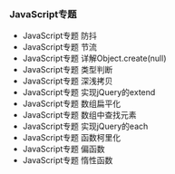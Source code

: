 ### JavaScript专题

- JavaScript专题 防抖
- JavaScript专题 节流
- JavaScript专题 详解Object.create(null)
- JavaScript专题 类型判断
- JavaScript专题 深浅拷贝
- JavaScript专题 实现jQuery的extend
- JavaScript专题 数组扁平化
- JavaScript专题 数组中查找元素
- JavaScript专题 实现jQuery的each
- JavaScript专题 函数柯里化
- JavaScript专题 偏函数
- JavaScript专题 惰性函数

